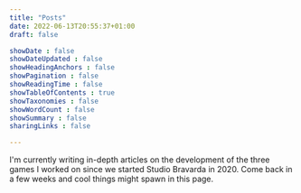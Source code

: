 ```yaml
---
title: "Posts"
date: 2022-06-13T20:55:37+01:00
draft: false

showDate : false
showDateUpdated : false
showHeadingAnchors : false
showPagination : false
showReadingTime : false
showTableOfContents : true
showTaxonomies : false 
showWordCount : false
showSummary : false
sharingLinks : false

---
```


I'm currently writing in-depth articles on the development of the three games I worked on since we started Studio Bravarda in 2020. Come back in a few weeks and cool things might spawn in this page.